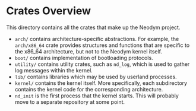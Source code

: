 # Crates Overview

This directory contains all the crates that make up the Neodym project.

- `arch/` contains architecture-specific abstractions. For example, the `arch/x86_64` crate
  provides structures and functions that are specific to the x86_64 architecture, but not to the
  Neodym kernel itself.
- `boot/` contains implementation of bootloading protocols.
- `utility/` contains utility crates, such as `nd_log`, which is used to gather log messages
  within the kernel.
- `lib/` contains libraries which may be used by userland processes.
- `kernel/` contains the kernel itself. More specifically, each subdirectory contains the kernel
  code for the corresponding architecture.
- `nd_init` is the first process that the kernel starts. This will probably move to a separate
  repository at some point.
